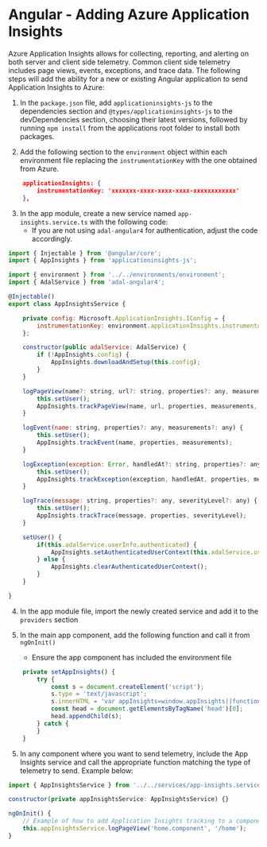 # Angular - Adding Azure Application Insights

Azure Application Insights allows for collecting, reporting, and alerting on both server and client side telemetry.  Common client side telemetry includes page views, events, exceptions, and trace data.  The following steps will add the ability for a new or existing Angular application to send Application Insights to Azure:

1. In the `package.json` file, add `applicationinsights-js` to the dependencies section and `@types/applicationinsights-js` to the devDependencies section, choosing their latest versions, followed by running `npm install` from the applications root folder to install both packages.

2. Add the following section to the `environment` object within each environment file replacing the `instrumentationKey` with the one obtained from Azure.

```json
    applicationInsights: {
        instrumentationKey: 'xxxxxxx-xxxx-xxxx-xxxx-xxxxxxxxxxxx'
    },
```

3. In the app module, create a new service named `app-insights.service.ts` with the following code:
   * If you are not using `adal-angular4` for authentication, adjust the code accordingly.

```javascript
import { Injectable } from '@angular/core';
import { AppInsights } from 'applicationinsights-js';

import { environment } from '../../environments/environment';
import { AdalService } from 'adal-angular4';

@Injectable()
export class AppInsightsService {

    private config: Microsoft.ApplicationInsights.IConfig = {
        instrumentationKey: environment.applicationInsights.instrumentationKey
    };

    constructor(public adalService: AdalService) {
        if (!AppInsights.config) {
            AppInsights.downloadAndSetup(this.config);
        }
    }

    logPageView(name?: string, url?: string, properties?: any, measurements?: any, duration?: number) {
        this.setUser();
        AppInsights.trackPageView(name, url, properties, measurements, duration);
    }

    logEvent(name: string, properties?: any, measurements?: any) {
        this.setUser();
        AppInsights.trackEvent(name, properties, measurements);
    }

    logException(exception: Error, handledAt?: string, properties?: any, measurements?: any) {
        this.setUser();
        AppInsights.trackException(exception, handledAt, properties, measurements);
    }

    logTrace(message: string, properties?: any, severityLevel?: any) {
        this.setUser();
        AppInsights.trackTrace(message, properties, severityLevel);
    }

    setUser() {
        if(this.adalService.userInfo.authenticated) {
            AppInsights.setAuthenticatedUserContext(this.adalService.userInfo.profile.upn);
        } else {
            AppInsights.clearAuthenticatedUserContext();
        }
    }

}
```

4. In the app module file, import the newly created service and add it to the `providers` section

5. In the main app component, add the following function and call it from `ngOnInit()`
   * Ensure the app component has included the environment file

```javascript
    private setAppInsights() {
        try {
            const s = document.createElement('script');
            s.type = 'text/javascript';
            s.innerHTML = 'var appInsights=window.appInsights||function(a){ function b(a){c[a]=function(){var b=arguments;c.queue.push(function(){c[a].apply(c,b)})}}var c={config:a},d=document,e=window;setTimeout(function(){var b=d.createElement("script");b.src=a.url||"https://az416426.vo.msecnd.net/scripts/a/ai.0.js",d.getElementsByTagName("script")[0].parentNode.appendChild(b)});try{c.cookie=d.cookie}catch(a){}c.queue=[];for(var f=["Event","Exception","Metric","PageView","Trace","Dependency"];f.length;)b("track"+f.pop());if(b("setAuthenticatedUserContext"),b("clearAuthenticatedUserContext"),b("startTrackEvent"),b("stopTrackEvent"),b("startTrackPage"),b("stopTrackPage"),b("flush"),!a.disableExceptionTracking){f="onerror",b("_"+f);var g=e[f];e[f]=function(a,b,d,e,h){var i=g&&g(a,b,d,e,h);return!0!==i&&c["_"+f](a,b,d,e,h),i}}return c }({ instrumentationKey:' + environment.applicationInsights.instrumentationKey + ' }); window.appInsights=appInsights,appInsights.queue&&0===appInsights.queue.length&&appInsights.trackPageView();';
            const head = document.getElementsByTagName('head')[0];
            head.appendChild(s);
        } catch {
        }
    }
```

5. In any component where you want to send telemetry, include the App Insights service and call the appropriate function matching the type of telemetry to send.  Example below:

```javascript
import { AppInsightsService } from '../../services/app-insights.service';
```

```javascript
constructor(private appInsightsService: AppInsightsService) {}
```

```javascript
ngOnInit() {
    // Example of how to add Application Insights tracking to a component
    this.appInsightsService.logPageView('home.component', '/home');
}
```
